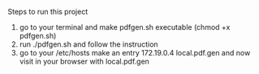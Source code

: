 
Steps to run this project

1. go to your terminal and make pdfgen.sh executable (chmod +x pdfgen.sh)
2. run ./pdfgen.sh and follow the instruction
3. go to your /etc/hosts make an entry 172.19.0.4 local.pdf.gen and now visit in your browser with local.pdf.gen

